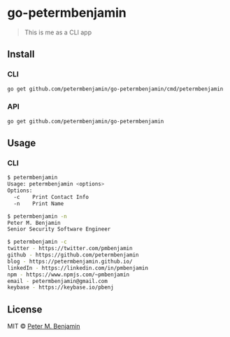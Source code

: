 # go-petermbenjamin

> This is me as a CLI app

## Install

### CLI

```sh
go get github.com/petermbenjamin/go-petermbenjamin/cmd/petermbenjamin
```

### API

```sh
go get github.com/petermbenjamin/go-petermbenjamin
```

## Usage

### CLI

```sh
$ petermbenjamin
Usage: petermbenjamin <options>
Options:
  -c    Print Contact Info
  -n    Print Name
```

```sh
$ petermbenjamin -n
Peter M. Benjamin
Senior Security Software Engineer
```

```sh
$ petermbenjamin -c
twitter - https://twitter.com/pmbenjamin
github - https://github.com/petermbenjamin
blog - https://petermbenjamin.github.io/
linkedIn - https://linkedin.com/in/pmbenjamin
npm - https://www.npmjs.com/~pmbenjamin
email - petermbenjamin@gmail.com
keybase - https://keybase.io/pbenj
```

## License

MIT &copy; [Peter M. Benjamin](https://github.com/petermbenjamin)
